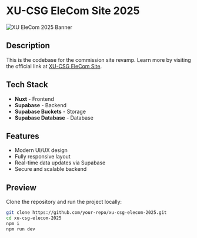 # XU-CSG EleCom Site 2025

![XU EleCom 2025 Banner](https://vdhtlmptdfpbtenigido.supabase.co/storage/v1/object/public/post-thumbnails/banner%20(fb).png)

## Description
This is the codebase for the commission site revamp. Learn more by visiting the official link at [XU-CSG EleCom Site](https://xucsg-elecom.netlify.app).

## Tech Stack
- **Nuxt** - Frontend
- **Supabase** - Backend
- **Supabase Buckets** - Storage
- **Supabase Database** - Database

## Features
- Modern UI/UX design
- Fully responsive layout
- Real-time data updates via Supabase
- Secure and scalable backend

## Preview
Clone the repository and run the project locally:

```bash
git clone https://github.com/your-repo/xu-csg-elecom-2025.git
cd xu-csg-elecom-2025
npm i
npm run dev
